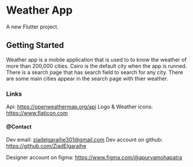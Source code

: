 # Weather App

A new Flutter project.

## Getting Started

Weather app is a mobile application that is used to to know the weather of
more than 200,000 cities.
Cairo is the default city when the app is runned.
There is a search page that has search field to search for any city.
There are some main cities appear in the search page with thier weather.


### Links
Api: https://openweathermap.org/api
Logo & Weather icons: https://www.flaticon.com


#### @Contact

Dev email: ziadelgaraihe301@gmail.com
Dev account on github: https://github.com/ZiadElgaraihe

Designer account on figma: https://www.figma.com/@apurvamohapatra
